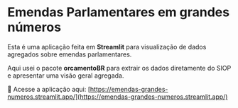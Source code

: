 # Emendas Parlamentares em grandes números

Esta é uma aplicação feita em **Streamlit** para visualização de dados agregados sobre emendas parlamentares.

Aqui usei o pacote **orcamentoBR** para extrair os dados diretamente do SIOP e apresentar uma visão geral agregada. 

🔗 Acesse a aplicação aqui: [https://emendas-grandes-numeros.streamlit.app/](https://emendas-grandes-numeros.streamlit.app/)
